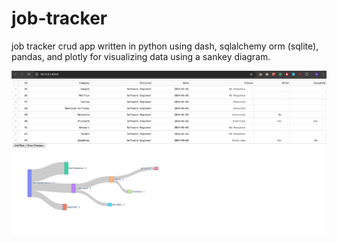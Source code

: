 # job-tracker
job tracker crud app written in python using dash, sqlalchemy orm (sqlite), pandas, and plotly for visualizing data using a sankey diagram.

![alt tage](https://raw.githubusercontent.com/michael-pena/job-tracker/refs/heads/main/screenshot-job-tracker.png)
